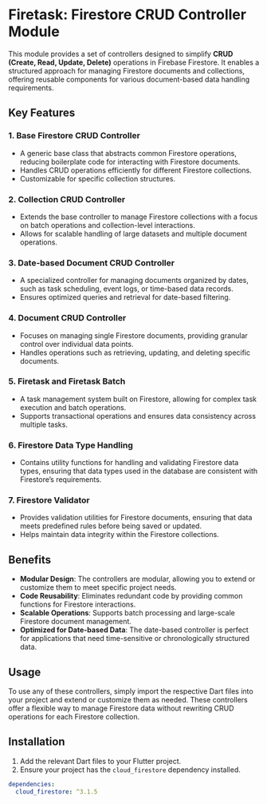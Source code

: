 # Firetask: Firestore CRUD Controller Module

This module provides a set of controllers designed to simplify **CRUD (Create, Read, Update, Delete)** operations in Firebase Firestore. It enables a structured approach for managing Firestore documents and collections, offering reusable components for various document-based data handling requirements.

## Key Features

### 1. **Base Firestore CRUD Controller**
   - A generic base class that abstracts common Firestore operations, reducing boilerplate code for interacting with Firestore documents.
   - Handles CRUD operations efficiently for different Firestore collections.
   - Customizable for specific collection structures.

### 2. **Collection CRUD Controller**
   - Extends the base controller to manage Firestore collections with a focus on batch operations and collection-level interactions.
   - Allows for scalable handling of large datasets and multiple document operations.

### 3. **Date-based Document CRUD Controller**
   - A specialized controller for managing documents organized by dates, such as task scheduling, event logs, or time-based data records.
   - Ensures optimized queries and retrieval for date-based filtering.

### 4. **Document CRUD Controller**
   - Focuses on managing single Firestore documents, providing granular control over individual data points.
   - Handles operations such as retrieving, updating, and deleting specific documents.

### 5. **Firetask and Firetask Batch**
   - A task management system built on Firestore, allowing for complex task execution and batch operations.
   - Supports transactional operations and ensures data consistency across multiple tasks.

### 6. **Firestore Data Type Handling**
   - Contains utility functions for handling and validating Firestore data types, ensuring that data types used in the database are consistent with Firestore’s requirements.

### 7. **Firestore Validator**
   - Provides validation utilities for Firestore documents, ensuring that data meets predefined rules before being saved or updated.
   - Helps maintain data integrity within the Firestore collections.

## Benefits
- **Modular Design**: The controllers are modular, allowing you to extend or customize them to meet specific project needs.
- **Code Reusability**: Eliminates redundant code by providing common functions for Firestore interactions.
- **Scalable Operations**: Supports batch processing and large-scale Firestore document management.
- **Optimized for Date-based Data**: The date-based controller is perfect for applications that need time-sensitive or chronologically structured data.

## Usage
To use any of these controllers, simply import the respective Dart files into your project and extend or customize them as needed. These controllers offer a flexible way to manage Firestore data without rewriting CRUD operations for each Firestore collection.

## Installation
1. Add the relevant Dart files to your Flutter project.
2. Ensure your project has the `cloud_firestore` dependency installed.

```yaml
dependencies:
  cloud_firestore: ^3.1.5
